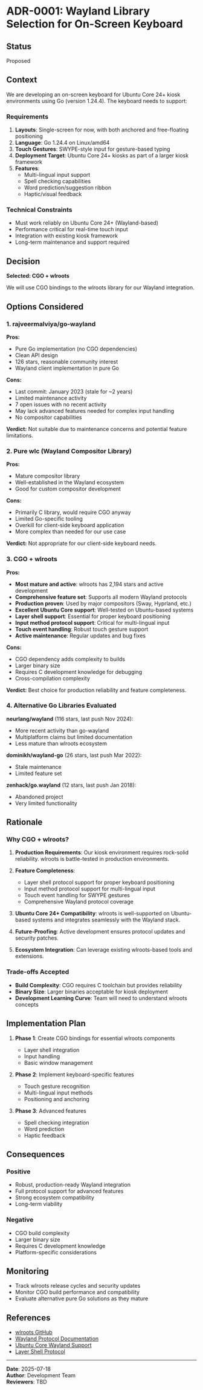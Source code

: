 # ADR-0001: Wayland Library Selection for On-Screen Keyboard

## Status

Proposed

## Context

We are developing an on-screen keyboard for Ubuntu Core 24+ kiosk environments using Go (version 1.24.4). The keyboard needs to support:

### Requirements

1. **Layouts**: Single-screen for now, with both anchored and free-floating positioning
2. **Language**: Go 1.24.4 on Linux/amd64
3. **Touch Gestures**: SWYPE-style input for gesture-based typing
4. **Deployment Target**: Ubuntu Core 24+ kiosks as part of a larger kiosk framework
5. **Features**:
   - Multi-lingual input support
   - Spell checking capabilities
   - Word prediction/suggestion ribbon
   - Haptic/visual feedback

### Technical Constraints

- Must work reliably on Ubuntu Core 24+ (Wayland-based)
- Performance critical for real-time touch input
- Integration with existing kiosk framework
- Long-term maintenance and support required

## Decision

**Selected: CGO + wlroots**

We will use CGO bindings to the wlroots library for our Wayland integration.

## Options Considered

### 1. rajveermalviya/go-wayland

**Pros:**
- Pure Go implementation (no CGO dependencies)
- Clean API design
- 126 stars, reasonable community interest
- Wayland client implementation in pure Go

**Cons:**
- Last commit: January 2023 (stale for ~2 years)
- Limited maintenance activity
- 7 open issues with no recent activity
- May lack advanced features needed for complex input handling
- No compositor capabilities

**Verdict:** Not suitable due to maintenance concerns and potential feature limitations.

### 2. Pure wlc (Wayland Compositor Library)

**Pros:**
- Mature compositor library
- Well-established in the Wayland ecosystem
- Good for custom compositor development

**Cons:**
- Primarily C library, would require CGO anyway
- Limited Go-specific tooling
- Overkill for client-side keyboard application
- More complex than needed for our use case

**Verdict:** Not appropriate for our client-side keyboard needs.

### 3. CGO + wlroots

**Pros:**
- **Most mature and active**: wlroots has 2,194 stars and active development
- **Comprehensive feature set**: Supports all modern Wayland protocols
- **Production proven**: Used by major compositors (Sway, Hyprland, etc.)
- **Excellent Ubuntu Core support**: Well-tested on Ubuntu-based systems
- **Layer shell support**: Essential for proper keyboard positioning
- **Input method protocol support**: Critical for multi-lingual input
- **Touch event handling**: Robust touch gesture support
- **Active maintenance**: Regular updates and bug fixes

**Cons:**
- CGO dependency adds complexity to builds
- Larger binary size
- Requires C development knowledge for debugging
- Cross-compilation complexity

**Verdict:** Best choice for production reliability and feature completeness.

### 4. Alternative Go Libraries Evaluated

**neurlang/wayland** (116 stars, last push Nov 2024):
- More recent activity than go-wayland
- Multiplatform claims but limited documentation
- Less mature than wlroots ecosystem

**dominikh/wayland-go** (26 stars, last push Mar 2022):
- Stale maintenance
- Limited feature set

**zenhack/go.wayland** (12 stars, last push Jan 2018):
- Abandoned project
- Very limited functionality

## Rationale

### Why CGO + wlroots?

1. **Production Requirements**: Our kiosk environment requires rock-solid reliability. wlroots is battle-tested in production environments.

2. **Feature Completeness**: 
   - Layer shell protocol support for proper keyboard positioning
   - Input method protocol support for multi-lingual input
   - Touch event handling for SWYPE gestures
   - Comprehensive Wayland protocol coverage

3. **Ubuntu Core 24+ Compatibility**: wlroots is well-supported on Ubuntu-based systems and integrates seamlessly with the Wayland stack.

4. **Future-Proofing**: Active development ensures protocol updates and security patches.

5. **Ecosystem Integration**: Can leverage existing wlroots-based tools and extensions.

### Trade-offs Accepted

- **Build Complexity**: CGO requires C toolchain but provides reliability
- **Binary Size**: Larger binaries acceptable for kiosk deployment
- **Development Learning Curve**: Team will need to understand wlroots concepts

## Implementation Plan

1. **Phase 1**: Create CGO bindings for essential wlroots components
   - Layer shell integration
   - Input handling
   - Basic window management

2. **Phase 2**: Implement keyboard-specific features
   - Touch gesture recognition
   - Multi-lingual input methods
   - Positioning and anchoring

3. **Phase 3**: Advanced features
   - Spell checking integration
   - Word prediction
   - Haptic feedback

## Consequences

### Positive

- Robust, production-ready Wayland integration
- Full protocol support for advanced features
- Strong ecosystem compatibility
- Long-term viability

### Negative

- CGO build complexity
- Larger binary size
- Requires C development knowledge
- Platform-specific considerations

## Monitoring

- Track wlroots release cycles and security updates
- Monitor CGO build performance and compatibility
- Evaluate alternative pure Go solutions as they mature

## References

- [wlroots GitHub](https://github.com/swaywm/wlroots)
- [Wayland Protocol Documentation](https://wayland.freedesktop.org/docs/html/)
- [Ubuntu Core Wayland Support](https://ubuntu.com/core/docs)
- [Layer Shell Protocol](https://github.com/swaywm/wlr-protocols/blob/master/unstable/wlr-layer-shell-unstable-v1.xml)

---

**Date**: 2025-07-18  
**Author**: Development Team  
**Reviewers**: TBD  
